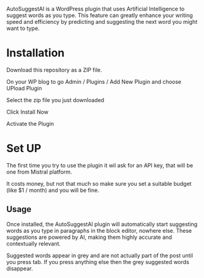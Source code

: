 
AutoSuggestAI is a WordPress plugin that uses Artificial Intelligence to suggest words as you type. This feature can greatly enhance your writing speed and efficiency by predicting and suggesting the next word you might want to type. 

# Installation

Download this repository as a ZIP file.

On your WP blog to go Admin / Plugins / Add New Plugin and choose UPload Plugin

Select the zip file you just downloaded

Click Install Now

Activate the Plugin

# Set UP

The first time you try to use the plugin it wil ask for an API key, that will be one from Mistral platform.

It costs money, but not that much so make sure you set a suitable budget (like $1 / month) and you will be fine.

## Usage

Once installed, the AutoSuggestAI plugin will automatically start suggesting words as you type in paragraphs in the block editor, nowhere else. These suggestions are powered by AI, making them highly accurate and contextually relevant.

Suggested words appear in grey and are not actually part of the post until you press tab.  If you press anything else then the grey suggested words disappear.



